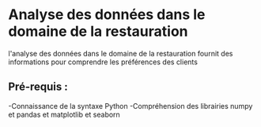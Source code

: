 # Analyse des données dans le domaine de la restauration
l'analyse des données dans le domaine de la restauration fournit des informations pour comprendre les préférences des clients
## Pré-requis :
-Connaissance de la syntaxe Python
-Compréhension des librairies numpy et pandas et matplotlib et seaborn
